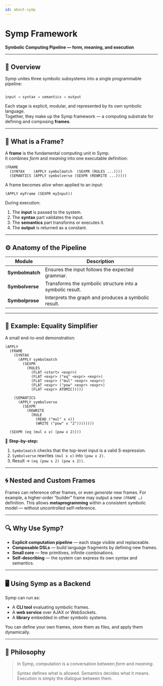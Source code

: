 ```yaml
---
id: about-symp
---
```


# Symp Framework

**Symbolic Computing Pipeline — form, meaning, and execution**

---

## 🧩 Overview

Symp unites three symbolic subsystems into a single programmable pipeline:

```

input → syntax → semantics → output

````

Each stage is explicit, modular, and represented by its own symbolic language.  
Together, they make up the Symp framework — a computing substrate for defining and composing **frames**.

---

## 🧠 What is a Frame?

A **frame** is the fundamental computing unit in Symp.  
It combines *form* and *meaning* into one executable definition:

```
(FRAME
  (SYNTAX    (APPLY symbolmatch  (SEXPR (RULES ...))))
  (SEMANTICS (APPLY symbolverse (SEXPR (REWRITE ...)))))
````

A frame becomes *alive* when applied to an input:

```
(APPLY myFrame (SEXPR myInput))
```

During execution:

1. The **input** is passed to the system.
2. The **syntax** part validates the input.
3. The **semantics** part transforms or executes it.
4. The **output** is returned as a constant.

---

## ⚙️ Anatomy of the Pipeline

| Module          | Description                                                |
| --------------- | ---------------------------------------------------------- |
| **Symbolmatch** | Ensures the input follows the expected grammar.            |
| **Symbolverse** | Transforms the symbolic structure into a symbolic result.  |
| **Symbolprose** | Interprets the graph and produces a symbolic result.       |

---

## 🧮 Example: Equality Simplifier

A small end-to-end demonstration:

```
(APPLY
  (FRAME
    (SYNTAX
      (APPLY symbolmatch
        (SEXPR
          (RULES
            (FLAT <start> <expr>)
            (FLAT <expr> ("eq" <expr> <expr>)
            (FLAT <expr> ("mul" <expr> <expr>)
            (FLAT <expr> ("pow" <expr> <expr>)
            (FLAT <expr> ATOMIC)))))

    (SEMANTICS
      (APPLY symbolverse
        (SEXPR
          (REWRITE
            (RULE
              (READ ("mul" x x))
              (WRITE ("pow" x "2"))))))))
              
  (SEXPR (eq (mul x x) (pow x 2))))
```

🧩 **Step-by-step:**

1. `Symbolmatch` checks that the top-level input is a valid S-expression.
2. `Symbolverse` rewrites `(mul x x)` into `(pow x 2)`.
3. Result → `(eq (pow x 2) (pow x 2))`.

---

## 🌀 Nested and Custom Frames

Frames can reference other frames, or even *generate* new frames.
For example, a higher-order “builder” frame may output a new `(FRAME …)` definition.
This allows **metaprogramming** within a consistent symbolic model —
without uncontrolled self-reference.

---

## 🔍 Why Use Symp?

* **Explicit computation pipeline** — each stage visible and replaceable.
* **Composable DSLs** — build language fragments by defining new frames.
* **Small core** — few primitives, infinite combinations.
* **Self-describing** — the system can express its own syntax and semantics.

---

## 🖥️ Using Symp as a Backend

Symp can run as:

* A **CLI tool** evaluating symbolic frames.
* A **web service** over AJAX or WebSockets.
* A **library** embedded in other symbolic systems.

You can define your own frames, store them as files, and apply them dynamically.

---

## 🔮 Philosophy

> In Symp, computation is a conversation between *form* and *meaning*.
>
> Syntax defines what is allowed.
> Semantics decides what it means.
> Execution is simply the dialogue between them.

